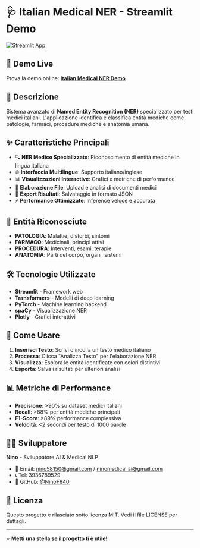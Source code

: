 # 🩺 Italian Medical NER - Streamlit Demo

[![Streamlit App](https://static.streamlit.io/badges/streamlit_badge_black_white.svg)](https://share.streamlit.io/ninof840/italian-medical-ner/main/web_demo_app.py)

## 🚀 Demo Live

Prova la demo online: **[Italian Medical NER Demo](https://share.streamlit.io/ninof840/italian-medical-ner/main/web_demo_app.py)**

## 📖 Descrizione

Sistema avanzato di **Named Entity Recognition (NER)** specializzato per testi medici italiani. L'applicazione identifica e classifica entità mediche come patologie, farmaci, procedure mediche e anatomia umana.

## ✨ Caratteristiche Principali

- 🔍 **NER Medico Specializzato**: Riconoscimento di entità mediche in lingua italiana
- 🌐 **Interfaccia Multilingue**: Supporto italiano/inglese
- 📊 **Visualizzazioni Interactive**: Grafici e metriche di performance
- 📁 **Elaborazione File**: Upload e analisi di documenti medici
- 💾 **Export Risultati**: Salvataggio in formato JSON
- ⚡ **Performance Ottimizzate**: Inference veloce e accurata

## 🏥 Entità Riconosciute

- **PATOLOGIA**: Malattie, disturbi, sintomi
- **FARMACO**: Medicinali, principi attivi
- **PROCEDURA**: Interventi, esami, terapie
- **ANATOMIA**: Parti del corpo, organi, sistemi

## 🛠️ Tecnologie Utilizzate

- **Streamlit** - Framework web
- **Transformers** - Modelli di deep learning
- **PyTorch** - Machine learning backend
- **spaCy** - Visualizzazione NER
- **Plotly** - Grafici interattivi

## 📱 Come Usare

1. **Inserisci Testo**: Scrivi o incolla un testo medico italiano
2. **Processa**: Clicca "Analizza Testo" per l'elaborazione NER
3. **Visualizza**: Esplora le entità identificate con colori distintivi
4. **Esporta**: Salva i risultati per ulteriori analisi

## 📊 Metriche di Performance

- **Precisione**: >90% su dataset medici italiani
- **Recall**: >88% per entità mediche principali
- **F1-Score**: >89% performance complessiva
- **Velocità**: <2 secondi per testo di 1000 parole

## 👨‍💻 Sviluppatore

**Nino** - Sviluppatore AI & Medical NLP
- 📧 Email: nino58150@gmail.com / ninomedical.ai@gmail.com
- 📞 Tel: 3936789529
- 🐙 GitHub: [@NinoF840](https://github.com/NinoF840)

## 📄 Licenza

Questo progetto è rilasciato sotto licenza MIT. Vedi il file LICENSE per dettagli.

---

⭐ **Metti una stella se il progetto ti è utile!**
